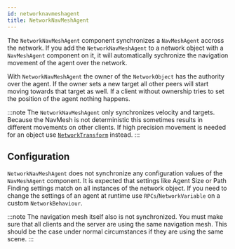 ```yaml
---
id: networknavmeshagent
title: NetworkNavMeshAgent
---
```


The `NetworkNavMeshAgent` component synchronizes a `NavMeshAgent` accross the network. If you add the `NetworkNavMeshAgent` to a network object with a `NavMeshAgent` component on it, it will automatically sychronize the navigation movement of the agent over the network.

With `NetworkNavMeshAgent` the owner of the `NetworkObject` has the authority over the agent. If the owner sets a new target all other peers will start moving towards that target as well. If a client without ownership tries to set the position of the agent nothing happens.

:::note
The `NetworkNavMeshAgent` only synchronizes velocity and targets. Because the NavMesh is not deterministic this sometimes results in different movements on other clients. If high precision movement is needed for an object use [`NetworkTransform`](networktransform.md) instead.
:::

## Configuration
`NetworkNavMeshAgent` does not synchronize any configuration values of the `NavMeshAgent` component. It is expected that settings like Agent Size or Path Finding settings match on all instances of the network object. If you need to change the settings of an agent at runtime use `RPCs`/`NetworkVariable` on a custom `NetworkBehaviour`.

:::note
The navigation mesh itself also is not synchronized. You must make sure that all clients and the server are using the same navigation mesh. This should be the case under normal circumstances if they are using the same scene.
:::
